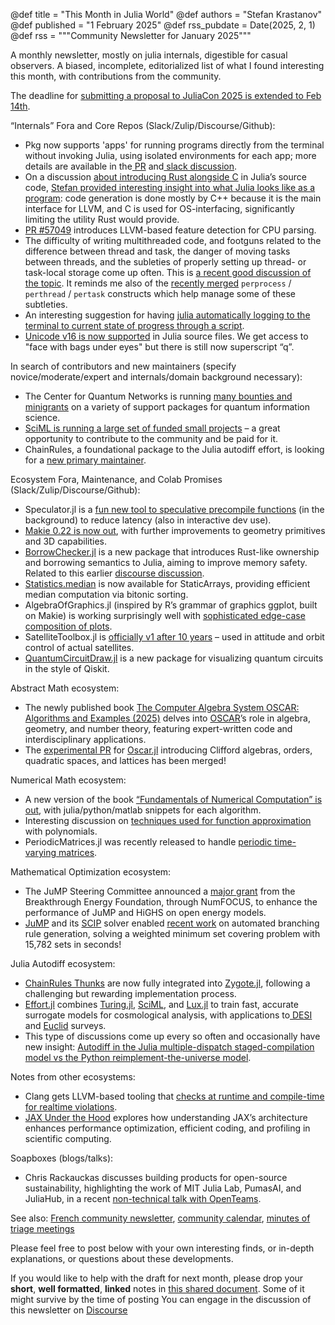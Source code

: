 @def title = "This Month in Julia World"
@def authors = "Stefan Krastanov"
@def published = "1 February 2025"
@def rss_pubdate = Date(2025, 2, 1)
@def rss = """Community Newsletter for January 2025"""

A monthly newsletter, mostly on julia internals, digestible for casual observers. A biased, incomplete, editorialized list of what I found interesting this month, with contributions from the community.

The deadline for [submitting a proposal to JuliaCon 2025 is extended to Feb 14th](https://juliacon.org/2025/cfp/).

“Internals” Fora and Core Repos (Slack/Zulip/Discourse/Github):

* Pkg now supports 'apps' for running programs directly from the terminal without invoking Julia, using isolated environments for each app; more details are available in the[ PR](https://github.com/JuliaLang/Pkg.jl/pull/3772) and[ slack discussion](https://julialang.slack.com/archives/C6FGJ8REC/p1737732202321509).
* On a discussion [about introducing Rust alongside C](https://discourse.julialang.org/t/introducing-rust-alongside-c-in-julias-source-tree/124559/) in Julia’s source code, [Stefan provided interesting insight into what Julia looks like as a program](https://discourse.julialang.org/t/introducing-rust-alongside-c-in-julias-source-tree/124559/17): code generation is done mostly by C++ because it is the main interface for LLVM, and C is used for OS-interfacing, significantly limiting the utility Rust would provide.
* [PR #57049](https://github.com/JuliaLang/julia/pull/57049) introduces LLVM-based feature detection for CPU parsing.
* The difficulty of writing multithreaded code, and footguns related to the difference between thread and task, the danger of moving tasks between threads, and the subleties of properly setting up thread- or task-local storage come up often. This is [a recent good discussion of the topic](https://discourse.julialang.org/t/sharp-edge-with-threads-threadid-and-task-migration/124550). It reminds me also of the [recently merged](https://github.com/JuliaLang/julia/pull/55793) `perprocess` / `perthread` / `pertask` constructs which help manage some of these subtleties.
* An interesting suggestion for having [julia automatically logging to the terminal to current state of progress through a script](https://github.com/JuliaLang/julia/pull/57137).
* [Unicode v16 is now supported](https://github.com/JuliaLang/julia/pull/56925) in Julia source files. We get access to "face with bags under eyes" but there is still now superscript “q”.

In search of contributors and new maintainers (specify novice/moderate/expert and internals/domain background necessary):

* The Center for Quantum Networks is running [many bounties and minigrants](https://github.com/QuantumSavory/.github/blob/main/BUG_BOUNTIES.md) on a variety of support packages for quantum information science.
* [SciML is running a large set of funded small projects](https://sciml.ai/small_grants/) – a great opportunity to contribute to the community and be paid for it.
* ChainRules, a foundational package to the Julia autodiff effort, is looking for a [new primary maintainer](https://discourse.julialang.org/t/chainrules-project-looking-for-a-new-primary-maintainer/115636).

Ecosystem Fora, Maintenance, and Colab Promises (Slack/Zulip/Discourse/Github):

* Speculator.jl is a [fun new tool to speculative precompile functions](https://discourse.julialang.org/t/speculator-jl-reduce-latency-through-speculative-compilation/124344) (in the background) to reduce latency (also in interactive dev use).
* [Makie 0.22 is now out](https://makie.org/website/blogposts/v0.22/), with further improvements to geometry primitives and 3D capabilities.
* [BorrowChecker.jl](https://github.com/MilesCranmer/BorrowChecker.jl) is a new package that introduces Rust-like ownership and borrowing semantics to Julia, aiming to improve memory safety. Related to this earlier [discourse discussion](https://discourse.julialang.org/t/package-for-rust-like-borrow-checker-in-julia/124442).
* [Statistics.median](https://github.com/JuliaArrays/StaticArrays.jl/pull/973) is now available for StaticArrays, providing efficient median computation via bitonic sorting.
* AlgebraOfGraphics.jl (inspired by R’s grammar of graphics ggplot, built on Makie) is working surprisingly well with [sophisticated edge-case composition of plots](https://julialang.slack.com/archives/C8RQUU2KH/p1737034714609659).
* SatelliteToolbox.jl is [officially v1 after 10 years](https://discourse.julialang.org/t/ann-satellitetoolbox-v1-after-almost-10-years-we-reached-v1-0/124349) – used in attitude and orbit control of actual satellites.
* [QuantumCircuitDraw.jl](https://github.com/nicolasloizeau/QuantumCircuitDraw.jl) is a new package for visualizing quantum circuits in the style of Qiskit.

Abstract Math ecosystem:

* The newly published book [The Computer Algebra System OSCAR: Algorithms and Examples (2025)](https://link.springer.com/book/10.1007/978-3-031-62127-7) delves into [OSCAR](https://github.com/oscar-system/Oscar.jl)’s role in algebra, geometry, and number theory, featuring expert-written code and interdisciplinary applications.
* The [experimental PR](https://github.com/oscar-system/Oscar.jl/pull/4370) for [Oscar.jl](https://github.com/oscar-system/Oscar.jl) introducing Clifford algebras, orders, quadratic spaces, and lattices has been merged!

Numerical Math ecosystem:

* A new version of the book [“Fundamentals of Numerical Computation” is out](https://fncbook.com/), with julia/python/matlab snippets for each algorithm.
* Interesting discussion on [techniques used for function approximation](https://discourse.julialang.org/t/truncated-power-series-in-approxfun-jl/124593) with polynomials.
* PeriodicMatrices.jl was recently released to handle [periodic time-varying matrices](https://discourse.julialang.org/t/ann-periodicmatrices-jl-handling-of-periodic-time-varying-matrices/124425).

Mathematical Optimization ecosystem:

* The JuMP Steering Committee announced a [major grant](https://jump.dev/announcements/open-energy-modeling/2024/09/16/oem/) from the Breakthrough Energy Foundation, through NumFOCUS, to enhance the performance of JuMP and HiGHS on open energy models.
* [JuMP](https://github.com/jump-dev/JuMP.jl) and its [SCIP](https://github.com/scipopt/SCIP.jl) solver enabled [recent work](https://julialang.slack.com/archives/C6FGJ8REC/p1734870518787189) on automated branching rule generation, solving a weighted minimum set covering problem with 15,782 sets in seconds!

Julia Autodiff ecosystem:

* [ChainRules Thunks](https://github.com/FluxML/Zygote.jl/pull/966) are now fully integrated into [Zygote.jl](https://github.com/FluxML/Zygote.jl), following a challenging but rewarding implementation process.
* [Effort.jl](https://github.com/CosmologicalEmulators/Effort.jl) combines [Turing.jl](https://github.com/TuringLang/Turing.jl), [SciML](https://github.com/sciml), and [Lux.jl](https://github.com/LuxDL/Lux.jl) to train fast, accurate surrogate models for cosmological analysis, with applications to[ DESI](https://www.desi.lbl.gov/) and [Euclid](https://www.cosmos.esa.int/web/euclid/euclid-survey) surveys.
* This type of discussions come up every so often and occasionally have new insight: [Autodiff in the Julia multiple-dispatch staged-compilation model vs the Python reimplement-the-universe model](https://discourse.julialang.org/t/automatic-differentiation-ad-in-julia-vs-python-or-pytorch/124553).

Notes from other ecosystems:

* Clang gets LLVM-based tooling that [checks at runtime and compile-time for realtime violations](https://discourse.julialang.org/t/can-we-get-realtimesanitizer-in-julia/119330).
* [JAX Under the Hood](https://braid-technologies.notion.site/JAX-Under-the-Hood-Optimization-Tricks-and-Profiling-Tips-105efeeba2dd4e939432cb982084ae8d) explores how understanding JAX’s architecture enhances performance optimization, efficient coding, and profiling in scientific computing.

Soapboxes (blogs/talks):

* Chris Rackauckas discusses building products for open-source sustainability, highlighting the work of MIT Julia Lab, PumasAI, and JuliaHub, in a recent [non-technical talk with OpenTeams](https://www.youtube.com/watch?v=kuzwUFuIyk4).

See also: [French community newsletter](https://pnavaro.github.io/NouvellesJulia/), [community calendar](https://julialang.org/community/#events), [minutes of triage meetings](https://hackmd.io/@LilithHafner/HJaw__uMp)

Please feel free to post below with your own interesting finds, or in-depth explanations, or questions about these developments.

If you would like to help with the draft for next month, please drop your **short**, **well formatted**, **linked** notes in [this shared document](https://docs.google.com/document/d/1Np1deH_W1o0EO7_tZkScveCLA0XiYg538ceUJs0bFpE/edit). Some of it might survive by the time of posting
You can engage in the discussion of this newsletter on [Discourse](https://discourse.julialang.org/c/community/news/66)

